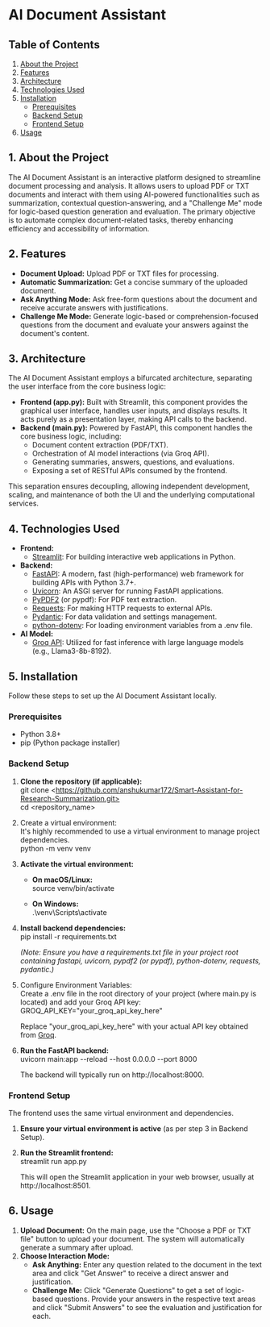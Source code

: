 # **AI Document Assistant**

## **Table of Contents**

1. [About the Project](https://www.google.com/search?q=%23about-the-project)  
2. [Features](https://www.google.com/search?q=%23features)  
3. [Architecture](https://www.google.com/search?q=%23architecture)  
4. [Technologies Used](https://www.google.com/search?q=%23technologies-used)  
5. [Installation](https://www.google.com/search?q=%23installation)  
   * [Prerequisites](https://www.google.com/search?q=%23prerequisites)  
   * [Backend Setup](https://www.google.com/search?q=%23backend-setup)  
   * [Frontend Setup](https://www.google.com/search?q=%23frontend-setup)  
6. [Usage](https://www.google.com/search?q=%23usage)

## **1\. About the Project**

The AI Document Assistant is an interactive platform designed to streamline document processing and analysis. It allows users to upload PDF or TXT documents and interact with them using AI-powered functionalities such as summarization, contextual question-answering, and a "Challenge Me" mode for logic-based question generation and evaluation. The primary objective is to automate complex document-related tasks, thereby enhancing efficiency and accessibility of information.

## **2\. Features**

* **Document Upload:** Upload PDF or TXT files for processing.  
* **Automatic Summarization:** Get a concise summary of the uploaded document.  
* **Ask Anything Mode:** Ask free-form questions about the document and receive accurate answers with justifications.  
* **Challenge Me Mode:** Generate logic-based or comprehension-focused questions from the document and evaluate your answers against the document's content.

## **3\. Architecture**

The AI Document Assistant employs a bifurcated architecture, separating the user interface from the core business logic:

* **Frontend (app.py):** Built with Streamlit, this component provides the graphical user interface, handles user inputs, and displays results. It acts purely as a presentation layer, making API calls to the backend.  
* **Backend (main.py):** Powered by FastAPI, this component handles the core business logic, including:  
  * Document content extraction (PDF/TXT).  
  * Orchestration of AI model interactions (via Groq API).  
  * Generating summaries, answers, questions, and evaluations.  
  * Exposing a set of RESTful APIs consumed by the frontend.

This separation ensures decoupling, allowing independent development, scaling, and maintenance of both the UI and the underlying computational services.

## **4\. Technologies Used**

* **Frontend:**  
  * [Streamlit](https://streamlit.io/): For building interactive web applications in Python.  
* **Backend:**  
  * [FastAPI](https://fastapi.tiangolo.com/): A modern, fast (high-performance) web framework for building APIs with Python 3.7+.  
  * [Uvicorn](https://www.uvicorn.org/): An ASGI server for running FastAPI applications.  
  * [PyPDF2](https://pypdf2.readthedocs.io/en/3.0.0/) (or pypdf): For PDF text extraction.  
  * [Requests](https://requests.readthedocs.io/en/latest/): For making HTTP requests to external APIs.  
  * [Pydantic](https://pydantic-docs.helpmanual.io/): For data validation and settings management.  
  * [python-dotenv](https://pypi.org/project/python-dotenv/): For loading environment variables from a .env file.  
* **AI Model:**  
  * [Groq API](https://groq.com/): Utilized for fast inference with large language models (e.g., Llama3-8b-8192).

## **5\. Installation**

Follow these steps to set up the AI Document Assistant locally.

### **Prerequisites**

* Python 3.8+  
* pip (Python package installer)

### **Backend Setup**

1. **Clone the repository (if applicable):**  
   git clone \<https://github.com/anshukumar172/Smart-Assistant-for-Research-Summarization.git>  
   cd \<repository\_name\>

2. Create a virtual environment:  
   It's highly recommended to use a virtual environment to manage project dependencies.  
   python \-m venv venv

3. **Activate the virtual environment:**  
   * **On macOS/Linux:**  
     source venv/bin/activate

   * **On Windows:**  
     .\\venv\\Scripts\\activate

4. **Install backend dependencies:**  
   pip install \-r requirements.txt

   *(Note: Ensure you have a requirements.txt file in your project root containing fastapi, uvicorn, pypdf2 (or pypdf), python-dotenv, requests, pydantic.)*  
5. Configure Environment Variables:  
   Create a .env file in the root directory of your project (where main.py is located) and add your Groq API key:  
   GROQ\_API\_KEY="your\_groq\_api\_key\_here"

   Replace "your\_groq\_api\_key\_here" with your actual API key obtained from [Groq](https://console.groq.com/keys).  
6. **Run the FastAPI backend:**  
   uvicorn main:app \--reload \--host 0.0.0.0 \--port 8000

   The backend will typically run on http://localhost:8000.

### **Frontend Setup**

The frontend uses the same virtual environment and dependencies.

1. **Ensure your virtual environment is active** (as per step 3 in Backend Setup).  
2. **Run the Streamlit frontend:**  
   streamlit run app.py

   This will open the Streamlit application in your web browser, usually at http://localhost:8501.

## **6\. Usage**

1. **Upload Document:** On the main page, use the "Choose a PDF or TXT file" button to upload your document. The system will automatically generate a summary after upload.  
2. **Choose Interaction Mode:**  
   * **Ask Anything:** Enter any question related to the document in the text area and click "Get Answer" to receive a direct answer and justification.  
   * **Challenge Me:** Click "Generate Questions" to get a set of logic-based questions. Provide your answers in the respective text areas and click "Submit Answers" to see the evaluation and justification for each.